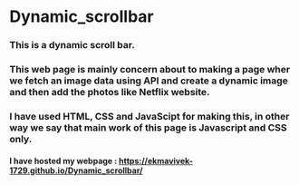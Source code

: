 # Dynamic_scrollbar

### This is a dynamic scroll bar.
### This web page is mainly concern about to making a page wher we fetch an image data using API and create a dynamic image and then add the photos like Netflix website.
### I have used HTML, CSS and JavaScipt for making this, in other way we say that main work of this page is Javascript and CSS only.

#### I have hosted my webpage : https://ekmavivek-1729.github.io/Dynamic_scrollbar/
